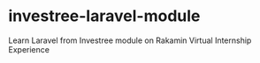# investree-laravel-module
Learn Laravel from Investree module on Rakamin Virtual Internship Experience

